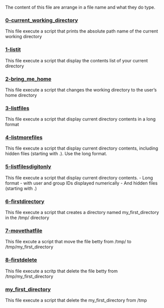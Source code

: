 The content of this file are arrange in a file name and what they do type.

### [0-current_working_directory](0-current_working_directory)
This file execute a script that prints the absolute path name of the current working directory

### [1-listit](1-listit)
This file execute a script that display the contents list of your current directory

### [2-bring_me_home](2-bring_me_home)
This file execute a script that changes the working directory to the user’s home directory

### [3-listfiles](3-listfiles)
This file execute a script that display current directory contents in a long format

### [4-listmorefiles](4-listmorefiles)
This file execute a script that display current directory contents, including hidden files (starting with .). Use the long format.

### [5-listfilesdigitonly](5-listfilesdigitonly)
This file execute a script that display current directory contents.
     - Long format
     - with user and group IDs displayed numerically
     - And hidden files (starting with .)

### [6-firstdirectory](6-firstdirectory)
This file execute a script that creates a directory named my_first_directory in the /tmp/ directory

### [7-movethatfile](7-movethatfile)
This file excute a script that move the file betty from /tmp/ to /tmp/my_first_directory

### [8-firstdelete](8-firstdelete)
This file execute a scritp that delete the file betty from /tmp/my_first_directory

### [my_first_directory](my_first_directory)
This file execute a script that delete the my_first_directory from /tmp